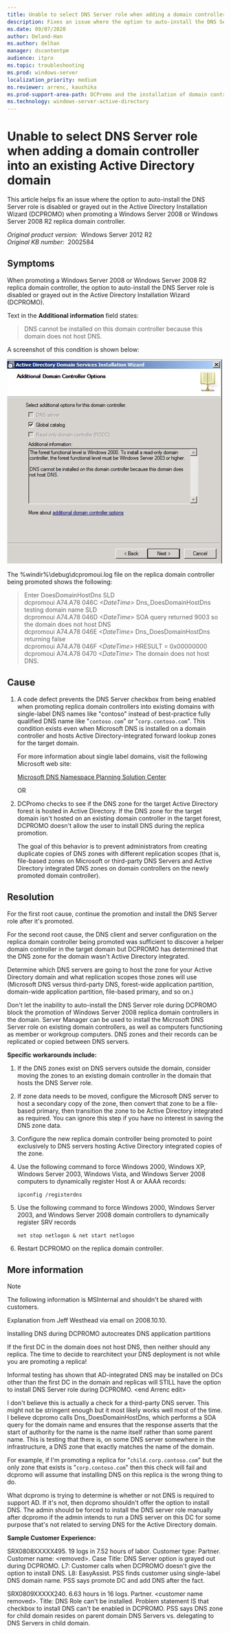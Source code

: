 ```yaml
---
title: Unable to select DNS Server role when adding a domain controller into an existing Active Directory domain
description: Fixes an issue where the option to auto-install the DNS Server role is disabled or grayed out in the Active Directory Installation Wizard (DCPROMO) when promoting a Windows Server 2008 or Windows Server 2008 R2 replica domain controller.
ms.date: 09/07/2020
author: Deland-Han
ms.author: delhan
manager: dscontentpm
audience: itpro
ms.topic: troubleshooting
ms.prod: windows-server
localization_priority: medium
ms.reviewer: arrenc, kaushika
ms.prod-support-area-path: DCPromo and the installation of domain controllers
ms.technology: windows-server-active-directory
---
```

# Unable to select DNS Server role when adding a domain controller into an existing Active Directory domain

This article helps fix an issue where the option to auto-install the DNS Server role is disabled or grayed out in the Active Directory Installation Wizard (DCPROMO) when promoting a Windows Server 2008 or Windows Server 2008 R2 replica domain controller.

_Original product version:_ &nbsp;Windows Server 2012 R2  
_Original KB number:_ &nbsp;2002584

## Symptoms

When promoting a Windows Server 2008 or Windows Server 2008 R2 replica domain controller, the option to auto-install the DNS Server role is disabled or grayed out in the Active Directory Installation Wizard (DCPROMO).

Text in the **Additional information** field states:

> DNS cannot be installed on this domain controller because this domain does not host DNS.

A screenshot of this condition is shown below:

![DCPROMODNS checkbox greyed out during replica promotion.](./media/auto-install-dns-server-role-disabled-promte-domain-controller/dcpromo-dns-check-box-greyed.jpg)

The %windir%\debug\dcpromoui.log file on the replica domain controller being promoted shows the following:  

> Enter DoesDomainHostDns SLD  
dcpromoui A74.A78 046C *\<DateTime>*                 Dns_DoesDomainHostDns testing domain name SLD  
dcpromoui A74.A78 046D *\<DateTime>*                 SOA query returned 9003 so the domain does not host DNS  
dcpromoui A74.A78 046E *\<DateTime>*                 Dns_DoesDomainHostDns returning false  
dcpromoui A74.A78 046F *\<DateTime>*                 HRESULT = 0x00000000  
dcpromoui A74.A78 0470 *\<DateTime>*                 The domain does not host DNS.  

## Cause

1. A code defect prevents the DNS Server checkbox from being enabled when promoting replica domain controllers into existing domains with single-label DNS names like "contoso" instead of best-practice fully qualified DNS name like "`contoso.com`" or "`corp.contoso.com`". This condition exists even when Microsoft DNS is installed on a domain controller and hosts Active Directory-integrated forward lookup zones for the target domain.

    For more information about single label domains, visit the following Microsoft web site:  

     [Microsoft DNS Namespace Planning Solution Center](https://support.microsoft.com/gp/gp_namespace_master#tab4)  

    OR

2. DCPromo checks to see if the DNS zone for the target Active Directory forest is hosted in Active Directory. If the DNS zone for the target domain isn't hosted on an existing domain controller in the target forest, DCPROMO doesn't allow the user to install DNS during the replica promotion.

    The goal of this behavior is to prevent administrators from creating duplicate copies of DNS zones with different replication scopes (that is, file-based zones on Microsoft or third-party DNS Servers and Active Directory integrated DNS zones on domain controllers on the newly promoted domain controller).

## Resolution

For the first root cause, continue the promotion and install the DNS Server role after it's promoted.

For the second root cause, the DNS client and server configuration on the replica domain controller being promoted was sufficient to discover a helper domain controller in the target domain but DCPROMO has determined that the DNS zone for the domain wasn't Active Directory integrated.  

Determine which DNS servers are going to host the zone for your Active Directory domain and what replication scopes those zones will use (Microsoft DNS versus third-party DNS, forest-wide application partition, domain-wide application partition, file-based primary, and so on.)

Don't let the inability to auto-install the DNS Server role during DCPROMO block the promotion of Windows Server 2008 replica domain controllers in the domain. Server Manager can be used to install the Microsoft DNS Server role on existing domain controllers, as well as computers functioning as member or workgroup computers. DNS zones and their records can be replicated or copied between DNS servers.

 **Specific workarounds include:**  

1. If the DNS zones exist on DNS servers outside the domain, consider moving the zones to an existing domain controller in the domain that hosts the DNS Server role.

2. If zone data needs to be moved, configure the Microsoft DNS server to host a secondary copy of the zone, then convert that zone to be a file-based primary, then transition the zone to be Active Directory integrated as required. You can ignore this step if you have no interest in saving the DNS zone data.

3. Configure the new replica domain controller being promoted to point exclusively to DNS servers hosting Active Directory integrated copies of the zone.

4. Use the following command to force Windows 2000, Windows XP, Windows Server 2003, Windows Vista, and Windows Server 2008 computers to dynamically register Host A or AAAA records:

    ```console
    ipconfig /registerdns  
    ```

5. Use the following command to force Windows 2000, Windows Server 2003, and Windows Server 2008 domain controllers to dynamically register SRV records  

     ```console
    net stop netlogon & net start netlogon  
    ```

6. Restart DCPROMO on the replica domain controller.

## More information

> [!NOTE]
> The following information is MSInternal and shouldn't be shared with customers.
  
Explanation from Jeff Westhead via email on 2008.10.10.

Installing DNS during DCPROMO autocreates DNS application partitions

If the first DC in the domain does not host DNS, then neither should any replica. The time to decide to rearchitect your DNS deployment is not while you are promoting a replica!

Informal testing has shown that AD-integrated DNS may be installed on DCs other than the first DC in the domain and replicas will STILL have the option to install DNS Server role during DCPROMO. \<end Arrenc edit>

I don't believe this is actually a check for a third-party DNS server. This might not be stringent enough but it most likely works well most of the time. I believe dcpromo calls Dns_DoesDomainHostDns, which performs a SOA query for the domain name and ensures that the response asserts that the start of authority for the name is the name itself rather than some parent name. This is testing that there is, on some DNS server somewhere in the infrastructure, a DNS zone that exactly matches the name of the domain.

For example, if I'm promoting a replica for "`child.corp.contoso.com`" but the only zone that exists is "`corp.contoso.com`" then this check will fail and dcpromo will assume that installing DNS on this replica is the wrong thing to do.

What dcpromo is trying to determine is whether or not DNS is required to support AD. If it's not, then dcpromo shouldn't offer the option to install DNS. The admin should be forced to install the DNS server role manually after dcpromo if the admin intends to run a DNS server on this DC for some purpose that's not related to serving DNS for the Active Directory domain.

 **Sample Customer Experience:**  

SRX0808XXXXX495. 19 logs in 7.52 hours of labor. Customer type: Partner. Customer name: \<removed>. Case Title: DNS Server option is grayed out during DCPROMO. L7: Customer calls when DCPROMO doesn't give the option to install DNS. L8: EasyAssist. PSS finds customer using single-label DNS domain name. PSS says promote DC and add DNS after the fact.

SRX0809XXXXX240. 6.63 hours in 16 logs. Partner. \<customer name removed>. Title: DNS Role can't be installed. Problem statement IS that checkbox to install DNS can't be enabled in DCPROMO. PSS says DNS zone for child domain resides on parent domain DNS Servers vs. delegating to DNS Servers in child domain.
